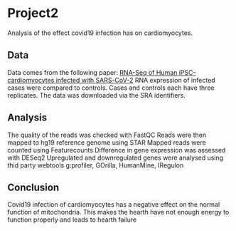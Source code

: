 # Project2

Analysis of the effect covid19 infection has on cardiomyocytes.

Data
---
Data comes from the following paper: [RNA-Seq of Human iPSC-cardiomyocytes infected with SARS-CoV-2](https://www.ncbi.nlm.nih.gov/geo/query/acc.cgi?acc=GSE150392)
RNA expression of infected cases were compared to controls. Cases and controls each have three replicates.
The data was downloaded via the SRA identifiers.

Analysis
---
The quality of the reads was checked with FastQC
Reads were then mapped to hg19 reference genome using STAR
Mapped reads were counted using Featurecounts
Difference in gene expression was assessed with DESeq2
Upregulated and downregulated genes were analysed using thid party webtools g:profiler, GOrilla, HumanMine, IRegulon

Conclusion
---
Covid19 infection of cardiomyocytes has a negative effect on the normal function of mitochondria. This makes the hearth have not enough energy to function properly and leads to hearth failure 
